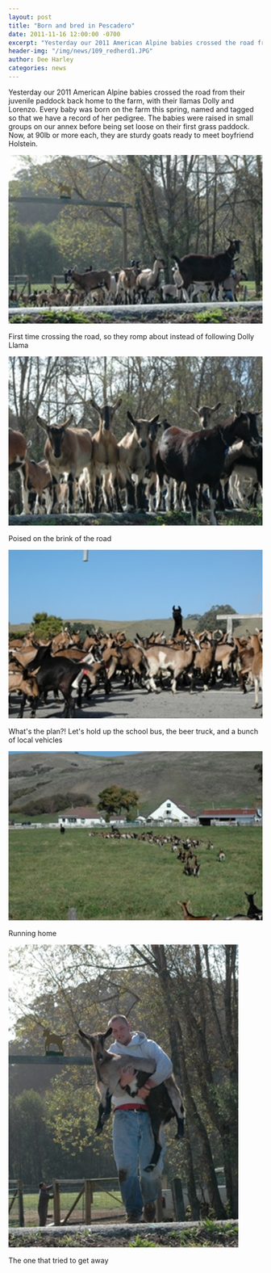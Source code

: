```yaml
---
layout: post
title: "Born and bred in Pescadero"
date: 2011-11-16 12:00:00 -0700
excerpt: "Yesterday our 2011 American Alpine babies crossed the road from their juvenile paddock back home to the farm, ..."
header-img: "/img/news/109_redherd1.JPG"
author: Dee Harley
categories: news
---
```

Yesterday our 2011 American Alpine babies crossed the road from their
juvenile paddock back home to the farm, with their llamas Dolly and
Lorenzo. Every baby was born on the farm this spring, named and tagged
so that we have a record of her pedigree. The babies were raised in
small groups on our annex before being set loose on their first grass
paddock. Now, at 90lb or more each, they are sturdy goats ready to
meet boyfriend Holstein.

![image](/img/news/109_redherd1.JPG)

First time crossing the road, so they romp about instead of following
Dolly Llama

![image](/img/news/109_redherd2.JPG)

Poised on the brink of the road

![image](/img/news/109_redherd3.JPG)

What's the plan?! Let's hold up the school bus, the beer truck, and a
bunch of local vehicles

![image](/img/news/109_redherd4.JPG)

Running home

![image](/img/news/109_redherd5.JPG)

The one that tried to get away

